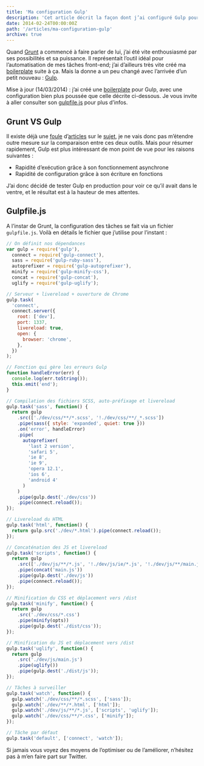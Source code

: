```yaml
---
title: 'Ma configuration Gulp'
description: 'Cet article décrit la façon dont j’ai configuré Gulp pour optimiser au maximum mon workflow au quotidien. Il inclut compilation, compression et concaténation des fichiers.'
date: 2014-02-24T00:00:00Z
path: '/articles/ma-configuration-gulp'
archive: true
---
```


Quand [Grunt](http://gruntjs.com/) a commencé à faire parler de lui, j’ai été vite enthousiasmé par ses possibilités et sa puissance. Il représentait l’outil idéal pour l’automatisation de mes tâches front-end; j’ai d’ailleurs très vite créé ma [boilerplate](/fox-bp) suite à ça. Mais la donne a un peu changé avec l’arrivée d’un petit nouveau : [Gulp](http://gulpjs.com/).

<p class="info">Mise à jour (14/03/2014) : j’ai créé une <a href="https://github.com/eskiiss/FOX-Boilerplate-2">boilerplate</a> pour Gulp, avec une configuration bien plus poussée que celle décrite ci-dessous. Je vous invite à aller consulter son <a href="https://github.com/eskiiss/FOX-Boilerplate-2/blob/master/gulpfile.js">gulpfile.js</a> pour plus d’infos.</p>

## Grunt VS Gulp

Il existe déjà une [foule](http://www.100percentjs.com/just-like-grunt-gulp-browserify-now/) d’[articles](http://jaysoo.ca/2014/01/27/gruntjs-vs-gulpjs/) sur le [sujet](http://www.insertafter.com/articles-gulp_vs_grunt.html), je ne vais donc pas m’étendre outre mesure sur la comparaison entre ces deux outils. Mais pour résumer rapidement, Gulp est plus intéressant de mon point de vue pour les raisons suivantes :

- Rapidité d’exécution grâce à son fonctionnement asynchrone
- Rapidité de configuration grâce à son écriture en fonctions

J’ai donc décidé de tester Gulp en production pour voir ce qu’il avait dans le ventre, et le résultat est à la hauteur de mes attentes.

## Gulpfile.js

A l’instar de Grunt, la configuration des tâches se fait via un fichier `gulpfile.js`. Voilà en détails le fichier que j’utilise pour l’instant :

```js
// On définit nos dépendances
var gulp = require('gulp'),
  connect = require('gulp-connect'),
  sass = require('gulp-ruby-sass'),
  autoprefixer = require('gulp-autoprefixer'),
  minify = require('gulp-minify-css'),
  concat = require('gulp-concat'),
  uglify = require('gulp-uglify');

// Serveur + livereload + ouverture de Chrome
gulp.task(
  'connect',
  connect.server({
    root: ['dev'],
    port: 1337,
    livereload: true,
    open: {
      browser: 'chrome',
    },
  })
);

// Fonction qui gère les erreurs Gulp
function handleError(err) {
  console.log(err.toString());
  this.emit('end');
}

// Compilation des fichiers SCSS, auto-préfixage et livereload
gulp.task('sass', function() {
  return gulp
    .src(['./dev/css/**/*.scss', '!./dev/css/**/_*.scss'])
    .pipe(sass({ style: 'expanded', quiet: true }))
    .on('error', handleError)
    .pipe(
      autoprefixer(
        'last 2 version',
        'safari 5',
        'ie 8',
        'ie 9',
        'opera 12.1',
        'ios 6',
        'android 4'
      )
    )
    .pipe(gulp.dest('./dev/css'))
    .pipe(connect.reload());
});

// Livereload du HTML
gulp.task('html', function() {
  return gulp.src('./dev/*.html').pipe(connect.reload());
});

// Concaténation des JS et livereload
gulp.task('scripts', function() {
  return gulp
    .src(['./dev/js/**/*.js', '!./dev/js/ie/*.js', '!./dev/js/**/main.js'])
    .pipe(concat('main.js'))
    .pipe(gulp.dest('./dev/js'))
    .pipe(connect.reload());
});

// Minification du CSS et déplacement vers /dist
gulp.task('minify', function() {
  return gulp
    .src('./dev/css/*.css')
    .pipe(minify(opts))
    .pipe(gulp.dest('./dist/css'));
});

// Minification du JS et déplacement vers /dist
gulp.task('uglify', function() {
  return gulp
    .src('./dev/js/main.js')
    .pipe(uglify())
    .pipe(gulp.dest('./dist/js'));
});

// Tâches à surveiller
gulp.task('watch', function() {
  gulp.watch('./dev/css/**/*.scss', ['sass']);
  gulp.watch('./dev/**/*.html', ['html']);
  gulp.watch('./dev/js/**/*.js', ['scripts', 'uglify']);
  gulp.watch('./dev/css/**/*.css', ['minify']);
});

// Tâche par défaut
gulp.task('default', ['connect', 'watch']);
```

Si jamais vous voyez des moyens de l’optimiser ou de l’améliorer, n’hésitez pas à m’en faire part sur Twitter.
